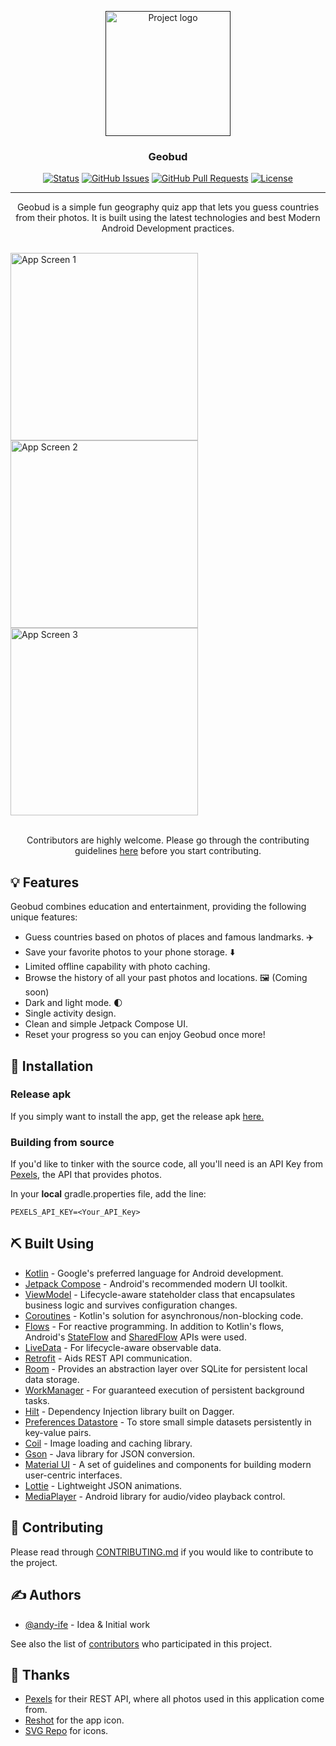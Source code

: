 <p align="center">
  <a href="" rel="noopener">
 <img width=200px height=200px src="/images/geobud_logo.svg" alt="Project logo"></a>
</p>

<h3 align="center">Geobud</h3>

<div align="center">

[![Status](https://img.shields.io/badge/status-active-success.svg)]()
[![GitHub Issues](https://img.shields.io/github/issues/andy-ife/Geobud.svg)](https://github.com/andy-ife/Geobud/issues)
[![GitHub Pull Requests](https://img.shields.io/github/issues-pr/andy-ife/Geobud.svg)](https://github.com/andy-ife/Geobud/pulls)
[![License](https://img.shields.io/badge/license-GPLv3-blue.svg)](/LICENSE)

</div>

---

<p align="center"> 
Geobud is a simple fun geography quiz app that lets you guess countries from their photos. It is built using the latest technologies and best Modern Android Development practices.
<br> <br>
</p>

<div>
<img src="/images/app_screen1.jpg" width="300px" alt="App Screen 1" style="margin-right: 20px;"></img>
<img src="/images/app_screen2.jpg" width="300px" alt="App Screen 2" style="margin-right: 20px;"></img>
<img src="/images/app_screen3.jpg" width="300px" alt="App Screen 3"></img>
<br><br>
</div>

<p align="center">
Contributors are highly welcome. Please go through the contributing guidelines <a href="./CONTRIBUTING.md">here</a> before you start contributing. 
</p>

<!-- ## 📝 Table of Contents
- [Features](#features)
- [Installation](#installation)
- [Built Using](#built_using)
- [Contributing](./CONTRIBUTING.md)
- [Authors](#authors)
- [Thanks](#thanks) -->

## 💡 Features <a name = "features"></a>
Geobud combines education and entertainment, providing the following unique features:

- Guess countries based on photos of places and famous landmarks. ✈️
- Save your favorite photos to your phone storage. ⬇️
- Limited offline capability with photo caching.
- Browse the history of all your past photos and locations. 🖼️ (Coming soon)
- Dark and light mode. 🌓
- Single activity design.
- Clean and simple Jetpack Compose UI.
- Reset your progress so you can enjoy Geobud once more!

## 🏁 Installation <a name = "installation"></a>

### Release apk
If you simply want to install the app, get the release apk <a href="https://github.com/andy-ife/Geobud/releases">here.</a>

### Building from source

If you'd like to tinker with the source code, all you'll need is an API Key from [Pexels](https://www.pexels.com/api/), the API that provides photos.

In your **local** gradle.properties file, add the line:

```
PEXELS_API_KEY=<Your_API_Key>
```
## ⛏️ Built Using <a name = "built_using"></a>

- [Kotlin](https://kotlinlang.org/) - Google's preferred language for Android development.
- [Jetpack Compose](https://developer.android.com/compose) - Android's recommended modern UI toolkit.
- [ViewModel](https://developer.android.com/topic/libraries/architecture/viewmodel) - Lifecycle-aware stateholder class that encapsulates business logic and survives configuration changes.
- [Coroutines](https://kotlinlang.org/docs/coroutines-overview.html) - Kotlin's solution for asynchronous/non-blocking code.
- [Flows](https://kotlinlang.org/docs/coroutines-overview.html) - For reactive programming. In addition to Kotlin's flows, Android's [StateFlow](https://developer.android.com/kotlin/flow/stateflow-and-sharedflow) and [SharedFlow](https://developer.android.com/kotlin/flow/stateflow-and-sharedflow) APIs were used.
- [LiveData](https://developer.android.com/topic/libraries/architecture/livedata) - For lifecycle-aware observable data.
- [Retrofit](https://github.com/square/retrofit) - Aids REST API communication.
- [Room](https://developer.android.com/training/data-storage/room) - Provides an abstraction layer over SQLite for persistent local data storage.
- [WorkManager](https://developer.android.com/reference/androidx/work/WorkManager) - For guaranteed execution of persistent background tasks.
- [Hilt](https://developer.android.com/training/dependency-injection/hilt-android) - Dependency Injection library built on Dagger.
- [Preferences Datastore](https://developer.android.com/topic/libraries/architecture/datastore) - To store small simple datasets persistently in key-value pairs.
- [Coil](https://github.com/coil-kt/coil) - Image loading and caching library.
- [Gson](https://github.com/google/gson) - Java library for JSON conversion.
- [Material UI](https://developer.android.com/design/ui/mobile/guides/components/material-overview) - A set of guidelines and components for building modern user-centric interfaces.
- [Lottie](https://lottiefiles.com/) - Lightweight JSON animations.
- [MediaPlayer](https://developer.android.com/reference/android/media/MediaPlayer.html) - Android library for audio/video playback control.

## 🤝 Contributing
Please read through [CONTRIBUTING.md](./CONTRIBUTING.md) if you would like to contribute to the project.

## ✍️ Authors <a name = "authors"></a>

- [@andy-ife](https://github.com/kylelobo) - Idea & Initial work

See also the list of [contributors](https://github.com/andy-ife/Geobud/contributors) who participated in this project.

## 🙏 Thanks <a name = "thanks"></a>
- [Pexels](https://www.pexels.com/api/) for their REST API, where all photos used in this application come from.
- [Reshot](https://www.reshot.com/) for the app icon.
- [SVG Repo](https://www.svgrepo.com/) for icons.

